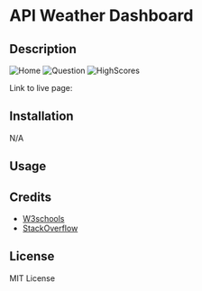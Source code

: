 # API Weather Dashboard

## Description


![Home](./assets/images/main.png)
![Question](./assets/images/question.png)
![HighScores](./assets/images/highscores.png)

Link to live page: 

## Installation
N/A

## Usage


## Credits 

- [W3schools](https://www.w3schools.com/jsref/met_loc_assign.asp)
- [StackOverflow](https://stackoverflow.com/questions/65908096/how-can-i-store-multiple-values-inside-one-localstorage-key)

## License
MIT License
